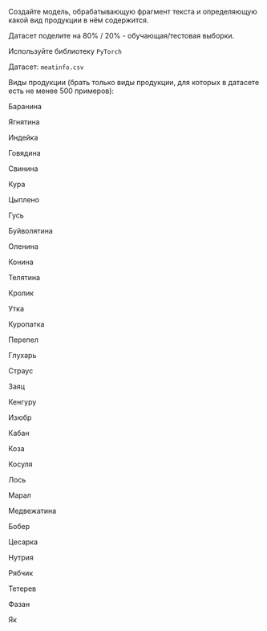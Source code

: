 Создайте модель, обрабатывающую фрагмент текста и определяющую какой вид продукции в нём содержится.

Датасет поделите на 80% / 20% - обучающая/тестовая выборки.

Используйте библиотеку `PyTorch`

Датасет: `meatinfo.csv`

Виды продукции (брать только виды продукции, для которых в датасете есть не менее 500 примеров):

Баранина

Ягнятина

Индейка

Говядина

Свинина

Кура

Цыплено

Гусь

Буйволятина

Оленина

Конина

Телятина

Кролик

Утка

Куропатка

Перепел

Глухарь

Страус

Заяц

Кенгуру

Изюбр

Кабан

Коза

Косуля

Лось

Марал

Медвежатина

Бобер

Цесарка

Нутрия

Рябчик

Тетерев

Фазан

Як